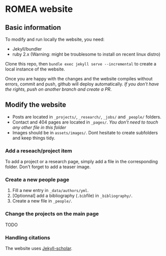 # ROMEA website

## Basic information
To modify and run locally the website, you need:
- Jekyll/bundler
- ruby 2.x (Warning: might be troublesome to install on recent linux distro)

Clone this repo, then 
`bundle exec jekyll serve --incremental`
to create a local instance of the website.

Once you are happy with the changes and the website compiles without errors, commit and push, github will deploy automatically.
*If you don't have the rights, push on another branch and create a PR*.

## Modify the website
- Posts are located in `_projects/`, `_research/`, `_jobs/` and `_people/` folders.
- Contact and 404 pages are located in `_pages/`. *You don't need to touch any other file in this folder*
- Images should be in `assets/images/`. Dont hesitate to create subfolders and keep things tidy.

### Add a reseach/project item
To add a project or a research page, simply add a file in the corresponding folder.
Don't forget to add a teaser image.

### Create a new people page
1) Fill a new entry in `_data/authors/yml`.
2) [Optionnal] add a bibliography (`.bib`file) in `_bibliography/`.
3) Create a new file in `_people/`.

### Change the projects on the main page
TODO

### Handling citations
The website uses [Jekyll-scholar](https://github.com/inukshuk/jekyll-scholar).

